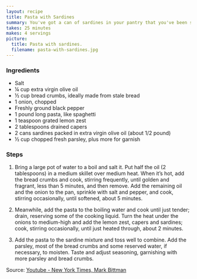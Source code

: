 ```yaml
---
layout: recipe
title: Pasta with Sardines
summary: You've got a can of sardines in your pantry that you've been saving for Apocalypse.
takes: 25 minutes
makes: 4 servings
picture:
  title: Pasta with sardines.
  filename: pasta-with-sardines.jpg
---
```


### Ingredients

- Salt
- ¼ cup extra virgin olive oil
- ½ cup bread crumbs, ideally made from stale bread
- 1 onion, chopped
- Freshly ground black pepper
- 1 pound long pasta, like spaghetti
- 1 teaspoon grated lemon zest
- 2 tablespoons drained capers
- 2 cans sardines packed in extra virgin olive oil (about 1/2 pound)
- ½ cup chopped fresh parsley, plus more for garnish

### Steps

1. Bring a large pot of water to a boil and salt it. Put half the oil (2 tablespoons) in a medium skillet over medium heat. When it’s hot, add the bread crumbs and cook, stirring frequently, until golden and fragrant, less than 5 minutes, and then remove. Add the remaining oil and the onion to the pan, sprinkle with salt and pepper, and cook, stirring occasionally, until softened, about 5 minutes.

2. Meanwhile, add the pasta to the boiling water and cook until just tender; drain, reserving some of the cooking liquid. Turn the heat under the onions to medium-high and add the lemon zest, capers and sardines; cook, stirring occasionally, until just heated through, about 2 minutes.

3. Add the pasta to the sardine mixture and toss well to combine. Add the parsley, most of the bread crumbs and some reserved water, if necessary, to moisten. Taste and adjust seasoning, garnishing with more parsley and bread crumbs.

Source: [Youtube - New York Times, Mark Bittman](https://www.youtube.com/watch?v=sR5a-N9bPZw)
